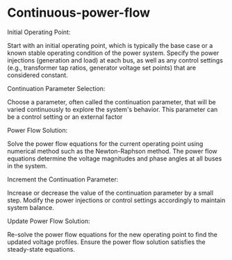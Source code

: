 # Continuous-power-flow

Initial Operating Point:

Start with an initial operating point, which is typically the base case or a known stable operating condition of the power system.
Specify the power injections (generation and load) at each bus, as well as any control settings (e.g., transformer tap ratios, generator voltage set points) that are considered constant.

Continuation Parameter Selection:

Choose a parameter, often called the continuation parameter, that will be varied continuously to explore the system's behavior. This parameter can be a control setting or an external factor

Power Flow Solution:

Solve the power flow equations for the current operating point using numerical method such as the Newton-Raphson method. The power flow equations determine the voltage magnitudes and phase angles at all buses in the system.

Increment the Continuation Parameter:

Increase or decrease the value of the continuation parameter by a small step.
Modify the power injections or control settings accordingly to maintain system balance.

Update Power Flow Solution:

Re-solve the power flow equations for the new operating point to find the updated voltage profiles.
Ensure the power flow solution satisfies the steady-state equations.
